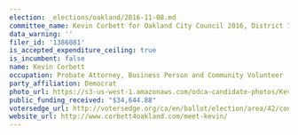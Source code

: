```yaml
---
election: _elections/oakland/2016-11-08.md
committee_name: Kevin Corbett for Oakland City Council 2016, District 1
data_warning: ''
filer_id: '1386081'
is_accepted_expenditure_ceiling: true
is_incumbent: false
name: Kevin Corbett
occupation: Probate Attorney, Business Person and Community Volunteer
party_affiliation: Democrat
photo_url: https://s3-us-west-1.amazonaws.com/odca-candidate-photos/Kevin-Corbett.png
public_funding_received: "$34,644.88"
votersedge_url: http://votersedge.org/ca/en/ballot/election/area/42/contests/contest/13235/candidate/130755?&county=Alameda%20County&election_authority_id=1
website_url: http://www.corbett4oakland.com/meet-kevin/
---
```

